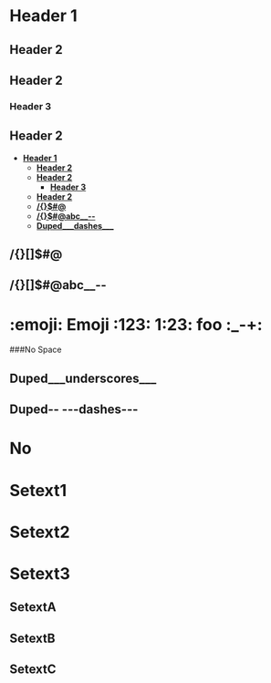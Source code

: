 # Header 1

## Header 2
## Header 2

<!-- toc mode=full bold = 'true ' -->
<!-- /toc -->

<!-- toc mode=local-->


<!-- /toc -->

### Header 3

## Header 2

<!-- toc -->
- __[Header 1](#header-1)__
  - __[Header 2](#header-2)__
  - __[Header 2](#header-2-1)__
    - __[Header 3](#header-3)__
  - __[Header 2](#header-2-2)__
  - __[\/{}$#@](#)__
  - __[\/{}$#@abc__--](#abc----)__
  - __[Duped___dashes___](#duped---dashes---)__
<!-- /toc -->

## \/{}[]$#@
## \/{}[]$#@abc__--

# :emoji: Emoji :123: 1:23: foo :_-+:

###No Space

## Duped___underscores___
## Duped-- ---dashes---
# No

Setext1
=

Setext2
==

Setext3
===

SetextA
-

SetextB
--

SetextC
---


